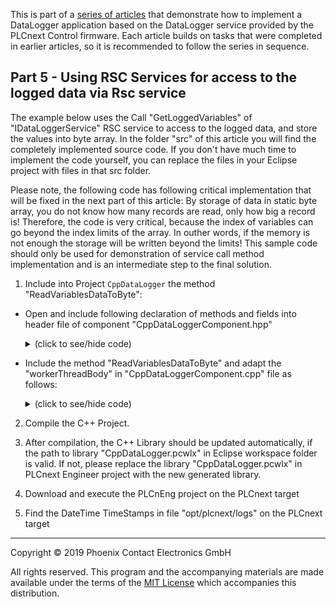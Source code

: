 This is part of a [series of articles](https://github.com/PLCnext/plcnext-real-time-datalogger) that demonstrate how to implement a DataLogger application based on the DataLogger service provided by the PLCnext Control firmware.  Each article builds on tasks that were completed in earlier articles, so it is recommended to follow the series in sequence.

## Part 5 - Using RSC Services for access to the logged data via Rsc service


The example below uses the Call "GetLoggedVariables" of "IDataLoggerService" RSC service to access to the logged data, and store the values into byte array. In the folder "src" of this article you will find the completely implemented source code. If you don't have much time to implement the code yourself, you can replace the files in your Eclipse project with files in that src folder.

Please note, the following code has following critical implementation that will be fixed in the next part of this article: 
By storage of data in static byte array, you do not know how many records are read, only how big a record is! Therefore, the code is very critical, because the index of variables can go beyond the index limits of the  array. In outher words, if the memory is not enough the storage will be written beyond the limits! This sample code should only be used for demonstration of service call method implementation and is an intermediate step to the final solution.

1. Include into Project `CppDataLogger` the method "ReadVariablesDataToByte":

 - Open and include following declaration of methods and fields into header file of component "CppDataLoggerComponent.hpp"
   	<details>
   	<summary>(click to see/hide code)</summary>

    ```cpp
    private: // methods
	ErrorCode ReadVariablesDataToByte(const Arp::String& sessionName,
	    const Arp::DateTime& startTime, const Arp::DateTime& endTime,
		const std::vector<Arp::String>& variableNames, uint8* byteMemory);
	
    private: // fields
	//Session Name
    Arp::String sessionname = {};

    //Vector for Variable Names, sorted by name.
    std::vector<Arp::String> CountingVariableNames = {};

    //Start and End time as time window parameter
    Arp::DateTime startTime;
    Arp::DateTime endTime;

    //Define the buffer for the records. Please note, this code is very critical because,
	//if the memory is not enough the storage will be written beyond the array limits!
    uint8 m_records[2578000];
	```
   </details>
     
 - Include the method "ReadVariablesDataToByte" and adapt the "workerThreadBody" in "CppDataLoggerComponent.cpp" file as follows:
 
   <details>
   <summary>(click to see/hide code)</summary>

    ```cpp
	
	//////////////////////////////////////////////////////////////////////////////////////////
	//This is the ReadVariablesDataToByte method with ReadVariablesData service call of   	//
	//DataLogger service. The Service Call reads the data from the given variable from      //
	//the session. This service function returns the data values from the passed variable 	//
	//names including timestamps and data series consistent flags, which is called a record.//
	//                                                                                      //
	//In a record the values are in a static order and doesn't contain any type information.//
	//Each record starts with the timestamp followed by the values from the given variable 	//
	//by names and ends with the consistent flag.                                           //
	//////////////////////////////////////////////////////////////////////////////////////////

	ErrorCode CppDataLoggerComponent::ReadVariablesDataToByte(const Arp::String& sessionName,
		const Arp::DateTime& startTime, const Arp::DateTime& endTime,
		const std::vector<Arp::String>& variableNames, uint8* byteMemory)
	{
		IDataLoggerService::ReadVariablesDataValuesDelegate readValuesDelegate =
			IDataLoggerService::ReadVariablesDataValuesDelegate::create([&](
				IRscReadEnumerator<RscVariant<512>>& readEnumerator)
		{
			size_t r_offset = 0;  //reinitialize the r_offset
			memset(byteMemory, 0x00, sizeof(byteMemory));  //reinitialize the byteMemory array

			// The readEnumerator gets the N-records,
			// the number of record is not available, the records come as N (undefined) Records!
			readEnumerator.BeginRead();
			RscVariant<512> currentVariant;

			while (readEnumerator.ReadNext(currentVariant))
			{
				RscType rscType = currentVariant.GetType();

				// Check if the rscType is a Array,
				// if yes -> the next record is founded
				if (rscType == RscType::Array)
				{
					RscArrayReader arrayReader(currentVariant); //read currentVariant into arrayReader
					size_t arraySize = arrayReader.GetSize();   //Get the size of Array

					for (size_t i = 0; i < arraySize; i++)  // for each element in the array
					{
						// The Value will be copied into variant
						RscVariant<512> valueTmp;
						arrayReader.ReadNext(valueTmp);

						// Each RscType should be check separately
						// The following data types are expected: DateTime, Bool, Uint64 and Void(NULL)
						switch (valueTmp.GetType())
						{
							case RscType::DateTime:  //if the DataType is DateTime
							{
								/*Start of dummy Code: Only for Output of TimeStamp*/
								Arp::DateTime recordTime;
								valueTmp.CopyTo(recordTime);
								Log::Info("DateTime: {0}", recordTime.ToBinary());
								/*End of dummy Code*/
								
							//reinitialize the dateTimeBuffer
							uint8 dateTimeBuffer[8] = {0}; 		
							
							//copy the time stamp value to dateTimeBuffer
							valueTmp.CopyTo(*((DateTime*)(dateTimeBuffer)));
							
							//write the dateTimeBuffer into byteMemory Array in Byte steps
							for(int i = 0; i < sizeof(dateTimeBuffer); i++)  
							{
								memcpy((byteMemory + r_offset), &dateTimeBuffer[i], 1);
								r_offset += 1;
							}
						 }
						 break;

						 case RscType::Void:
						 {
							//Log::Info("NULL Value = Void RSC-Datatype is found");
						 }
						 break;

						 case RscType::Bool:  //if the DataType is Bool
						 {
							//copy the logging variable value into byteMemory Array
							valueTmp.CopyTo(*((bool*)(byteMemory + r_offset))); 
							r_offset += 1; //increment the offset
						 }
						 break;

						 case RscType::Uint64:
						 {
								/*Start of dummy Code: Only for Output of EventCount*/
								uint64 recordEventCounter;
								valueTmp.CopyTo(recordEventCounter);
								Log::Info("EvetCounter: {0}", recordEventCounter);
								/*End of dummy Code*/

							uint8 eventCountBuffer[8] = {0}; //reset eventCountBuffer
							
							//copy the event counter value to eventCountBuffer
							valueTmp.CopyTo(*((uint64*)(eventCountBuffer)));  
							
							// write the event counter into byteMemory Array in Byte steps
							for(int i = 0; i < sizeof(eventCountBuffer); i++)  
							{
								memcpy((byteMemory + r_offset), &eventCountBuffer[i], 1);
								r_offset += 1;
							}
						 }
						 break;

					 default:
						 break;
					 }
				   }
				}
			}
			readEnumerator.EndRead();
		});

		ErrorCode result;

	   //Call the ReadVariablesData Method from DataLogger Service
	   result = this->m_pDataLoggerService->ReadVariablesData(
				sessionName,
				startTime,
				endTime,

	   // This is the Delegate for the transmission of VariableNames
	   IDataLoggerService::ReadVariablesDataVariableNamesDelegate::create([&](
			 IRscWriteEnumerator<RscString<512>>& writeEnumerator)
			 {
				writeEnumerator.BeginWrite(variableNames.size());
				for (const auto& varName : variableNames)
				{
					writeEnumerator.WriteNext(varName);
				}
				writeEnumerator.EndWrite();
			}),
			readValuesDelegate);
		return result;
	};

	/// Thread Body
	void CppDataLoggerComponent::workerThreadBody(void) {

		if(!m_bInitialized) // If not initialized
		{
			//Set the startTime 1 second earlier as DateTime::Now().
			Arp::Microseconds ticksNow(DateTime::Now().ToUnixMicrosecondTicks());
			startTime = Arp::DateTime::FromUnixMicrosecondTicks((ticksNow - Arp::Seconds(1)).count());
			//Log::Info("startTime: {0}", startTime.ToBinary());

			Init();  //Call Init() function
		}

		else{
			   //The time window includes records between two worker thread cycles
			   endTime = Arp::DateTime::Now(); 

			   ErrorCode result = this->ReadVariablesDataToByte(
						sessionname, //sessionname is defined in datalogger.config file.
						startTime,	 //start time 
						endTime,	 //end time 
						CountingVariableNames, //vector with logged variable names
						m_records	//this is the pointer to the ByteArray
						);
						
				//The time window includes records inside worker thread cycle
				startTime = endTime;  		  	
			}
		}
	
   ```
   
   </details>   

2. Compile the C++ Project.

3. After compilation, the C++ Library should be updated automatically, if the path to library "CppDataLogger.pcwlx" in Eclipse workspace folder is valid. If not, please replace the library "CppDataLogger.pcwlx" in PLCnext Engineer project with the new generated library.

4. Download and execute the PLCnEng project on the PLCnext target

5. Find the DateTime TimeStamps in file "opt/plcnext/logs" on the PLCnext target
---

Copyright © 2019 Phoenix Contact Electronics GmbH

All rights reserved. This program and the accompanying materials are made available under the terms of the [MIT License](http://opensource.org/licenses/MIT) which accompanies this distribution.